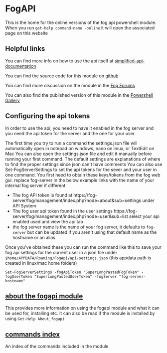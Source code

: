 # FogAPI

This is the home for the online versions of the fog api powershell module.
When you run `get-help command-name -online` it will open the associated page on this website

## Helpful links

You can find more info on how to use the api itself at [simplified-api-documentation](https://news.fogproject.org/simplified-api-documentation/)

You can find the source code for this module on [github](https://github.com/darksidemilk/FogApi)

You can find more discussion on the module in the [Fog Forums](https://forums.fogproject.org/topic/12026/powershell-api-module)

You can also find the published version of this module in the [Powershell Gallery](https://www.powershellgallery.com/packages/FogApi)

## Configuring the api tokens

In order to use the api, you need to have it enabled in the fog server and you need the api token for the server and the one for your user.

The first time you try to run a command the settings.json file will automatically open
in notepad on windows, nano on linux, or TextEdit on Mac
You can also open the settings.json file and edit it manually before running your first command.
The default settings are explanations of where to find the proper settings since json can't have comments
You can also use Set-FogServerSettings to set the api tokens for the sever and your user in one command. You first need to obtain these keys/tokens from the fog web gui. replace fog-server in the below example links with the name of your internal fog server if different

- The fog API token is found at https://fog-server/fog/management/index.php?node=about&sub=settings under API System
- The fog user api token found in the user settings https://fog-server/fog/management/index.php?node=user&sub=list select your api enabled used and view the api tab
- the fog server name is the name of your fog server, it defaults to `fog-server` but can be updated if you aren't using that default name as the hostname or an alias

Once you've obtained these you can run the command like this to save your fog api settings for the current user in a json file under `$home/APPDATA/Roaming/FogApi/api-settings.json` (this appdata path is created in linux/mac home folders) 

```
Set-FogServerSettings -fogApiToken "SuperLongPastedFogToken" -fogUserToken "SuperLongPastedUserToken" -fogServer "fog-server-hostname"
```

## [about the fogapi module](about_FogApi.md)

This provides more information on using the fogapi module
and what it can be used for, installing etc.
It can also be read if the module is installed by using `Get-Help About_fogapi`

## [commands index](commands/index.md)

An index of the commands included in the module